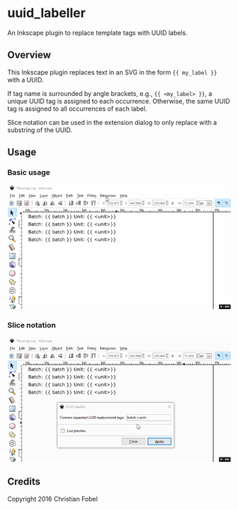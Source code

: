 uuid_labeller
=============

An Inkscape plugin to replace template tags with UUID labels.


Overview
--------

This Inkscape plugin replaces text in an SVG in the form `{{ my_label }}` with
a UUID.

If tag name is surrounded by angle brackets, e.g., `{{ <my_label> }}`, a unique
UUID tag is assigned to each occurrence. Otherwise, the same UUID tag is
assigned to all occurrences of each label.

Slice notation can be used in the extension dialog to only replace with a
substring of the UUID.


Usage
-----

### Basic usage ###

![usage][usage-pic]

### Slice notation ###

![usage-slice][usage-slice-pic]


Credits
-------

Copyright 2016 Christian Fobel


[usage-pic]: docs/usage.gif
[usage-slice-pic]: docs/usage-slice.gif
